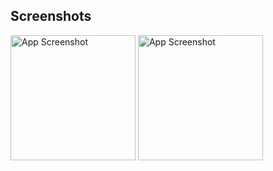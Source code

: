 ## Screenshots

<img src="https://i.ibb.co/51y1NFG/Screen-Shot-2024-01-10-at-9-39-13-PM.png" alt="App Screenshot" width="200">

<img src="https://i.ibb.co/YW4Sbnz/Screen-Shot-2024-01-10-at-9-39-04-PM.png" alt="App Screenshot" width="200">
